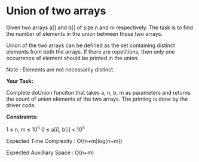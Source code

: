 # Union of two arrays

Given two arrays a[] and b[] of size n and m respectively. The task is to find the number of elements in the union between these two arrays.

Union of the two arrays can be defined as the set containing distinct elements from both the arrays. If there are repetitions, then only one occurrence of element should be printed in the union.

Note : Elements are not necessarily distinct.

**Your Task:**

Complete doUnion funciton that takes a, n, b, m as parameters and returns the count of union elements of the two arrays. The printing is done by the driver code.

**Constraints:**

1 ≤ n, m ≤ 10<sup>5</sup>
0 ≤ a[i], b[i] < 10<sup>5</sup>

Expected Time Complexity : O((n+m)log(n+m))

Expected Auxilliary Space : O(n+m)